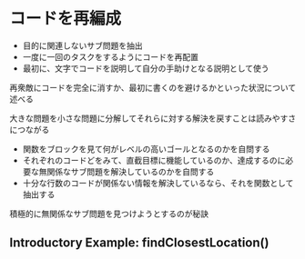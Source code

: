 # コードを再編成
- 目的に関連しないサブ問題を抽出
- 一度に一回のタスクをするようにコードを再配置
- 最初に、文字でコードを説明して自分の手助けとなる説明として使う

再衆敵にコードを完全に消すか、最初に書くのを避けるかといった状況について述べる

大きな問題を小さな問題に分解してそれらに対する解決を戻すことは読みやすさにつながる

- 関数をブロックを見て何がレベルの高いゴールとなるのかを自問する
- それぞれのコードどをみて、直截目標に機能しているのか、達成するのに必要な無関係なサブ問題を解決しているのかを自問する
- 十分な行数のコードが関係ない情報を解決しているなら、それを関数として抽出する

積極的に無関係なサブ問題を見つけようとするのが秘訣

## Introductory Example: findClosestLocation()

